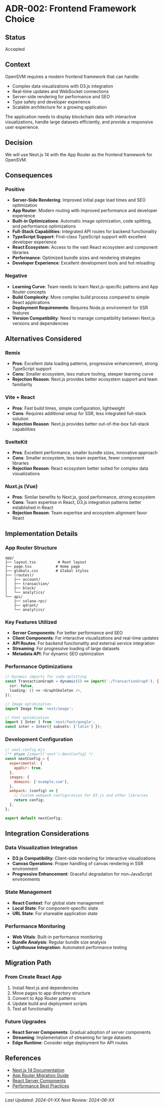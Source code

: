 # ADR-002: Frontend Framework Choice

## Status
Accepted

## Context
OpenSVM requires a modern frontend framework that can handle:
- Complex data visualizations with D3.js integration
- Real-time updates and WebSocket connections
- Server-side rendering for performance and SEO
- Type safety and developer experience
- Scalable architecture for a growing application

The application needs to display blockchain data with interactive visualizations, handle large datasets efficiently, and provide a responsive user experience.

## Decision
We will use Next.js 14 with the App Router as the frontend framework for OpenSVM.

## Consequences

### Positive
- **Server-Side Rendering**: Improved initial page load times and SEO optimization
- **App Router**: Modern routing with improved performance and developer experience
- **Built-in Optimizations**: Automatic image optimization, code splitting, and performance optimizations
- **Full-Stack Capabilities**: Integrated API routes for backend functionality
- **TypeScript Support**: First-class TypeScript support with excellent developer experience
- **React Ecosystem**: Access to the vast React ecosystem and component libraries
- **Performance**: Optimized bundle sizes and rendering strategies
- **Developer Experience**: Excellent development tools and hot reloading

### Negative
- **Learning Curve**: Team needs to learn Next.js-specific patterns and App Router concepts
- **Build Complexity**: More complex build process compared to simple React applications
- **Deployment Requirements**: Requires Node.js environment for SSR features
- **Version Compatibility**: Need to manage compatibility between Next.js versions and dependencies

## Alternatives Considered

### Remix
- **Pros**: Excellent data loading patterns, progressive enhancement, strong TypeScript support
- **Cons**: Smaller ecosystem, less mature tooling, steeper learning curve
- **Rejection Reason**: Next.js provides better ecosystem support and team familiarity

### Vite + React
- **Pros**: Fast build times, simple configuration, lightweight
- **Cons**: Requires additional setup for SSR, less integrated full-stack solution
- **Rejection Reason**: Next.js provides better out-of-the-box full-stack capabilities

### SvelteKit
- **Pros**: Excellent performance, smaller bundle sizes, innovative approach
- **Cons**: Smaller ecosystem, less team expertise, fewer component libraries
- **Rejection Reason**: React ecosystem better suited for complex data visualizations

### Nuxt.js (Vue)
- **Pros**: Similar benefits to Next.js, good performance, strong ecosystem
- **Cons**: Team expertise in React, D3.js integration patterns better established in React
- **Rejection Reason**: Team expertise and ecosystem alignment favor React

## Implementation Details

### App Router Structure
```
app/
├── layout.tsx          # Root layout
├── page.tsx           # Home page
├── globals.css        # Global styles
├── (routes)/
│   ├── account/
│   ├── transaction/
│   ├── block/
│   └── analytics/
└── api/
    ├── solana-rpc/
    ├── qdrant/
    └── analytics/
```

### Key Features Utilized
- **Server Components**: For better performance and SEO
- **Client Components**: For interactive visualizations and real-time updates
- **API Routes**: For backend functionality and external service integration
- **Streaming**: For progressive loading of large datasets
- **Metadata API**: For dynamic SEO optimization

### Performance Optimizations
```typescript
// Dynamic imports for code splitting
const TransactionGraph = dynamic(() => import('./TransactionGraph'), {
  ssr: false,
  loading: () => <GraphSkeleton />,
});

// Image optimization
import Image from 'next/image';

// Font optimization
import { Inter } from 'next/font/google';
const inter = Inter({ subsets: ['latin'] });
```

### Development Configuration
```javascript
// next.config.mjs
/** @type {import('next').NextConfig} */
const nextConfig = {
  experimental: {
    appDir: true,
  },
  images: {
    domains: ['example.com'],
  },
  webpack: (config) => {
    // Custom webpack configuration for D3.js and other libraries
    return config;
  },
};

export default nextConfig;
```

## Integration Considerations

### Data Visualization Integration
- **D3.js Compatibility**: Client-side rendering for interactive visualizations
- **Canvas Operations**: Proper handling of canvas rendering in SSR environment
- **Progressive Enhancement**: Graceful degradation for non-JavaScript environments

### State Management
- **React Context**: For global state management
- **Local State**: For component-specific state
- **URL State**: For shareable application state

### Performance Monitoring
- **Web Vitals**: Built-in performance monitoring
- **Bundle Analysis**: Regular bundle size analysis
- **Lighthouse Integration**: Automated performance testing

## Migration Path

### From Create React App
1. Install Next.js and dependencies
2. Move pages to app directory structure
3. Convert to App Router patterns
4. Update build and deployment scripts
5. Test all functionality

### Future Upgrades
- **React Server Components**: Gradual adoption of server components
- **Streaming**: Implementation of streaming for large datasets
- **Edge Runtime**: Consider edge deployment for API routes

## References
- [Next.js 14 Documentation](https://nextjs.org/docs)
- [App Router Migration Guide](https://nextjs.org/docs/app/building-your-application/upgrading/app-router-migration)
- [React Server Components](https://react.dev/blog/2020/12/21/data-fetching-with-react-server-components)
- [Performance Best Practices](../performance.md)

---

*Last Updated: 2024-01-XX*
*Next Review: 2024-06-XX*